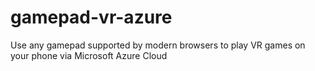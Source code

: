 # gamepad-vr-azure
Use any gamepad supported by modern browsers to play VR games on your phone via Microsoft Azure Cloud

